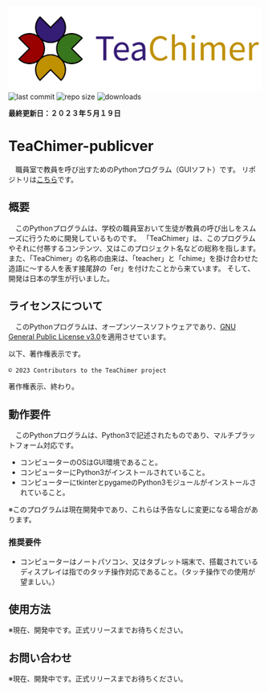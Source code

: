 ![logo](./logo/logo1.svg)
![last commit](https://img.shields.io/github/last-commit/cyber-yuito723/TeaChimer-publicver?style=flat-square)
![repo size](https://img.shields.io/github/repo-size/cyber-yuito723/TeaChimer-publicver?style=flat-square)
![downloads](https://img.shields.io/github/downloads/cyber-yuito723/TeaChimer-publicver/total?style=flat-square)

**最終更新日：２０２３年５月１９日**
# TeaChimer-publicver
　職員室で教員を呼び出すためのPythonプログラム（GUIソフト）です。
リポジトリは[こちら](https://github.com/cyber-yuito723/TeaChimer-publicver)です。


## 概要
　このPythonプログラムは、学校の職員室おいて生徒が教員の呼び出しをスムーズに行うために開発しているものです。
「TeaChimer」は、このプログラムやそれに付帯するコンテンツ、又はこのプロジェクト名などの総称を指します。
また、「TeaChimer」の名称の由来は、「teacher」と「chime」を掛け合わせた造語に～する人を表す接尾辞の「er」を付けたことから来ています。
そして、開発は日本の学生が行いました。


## ライセンスについて
　このPythonプログラムは、オープンソースソフトウェアであり、[GNU General Public License v3.0](./LICENSE)を適用させています。

以下、著作権表示です。

`©️ 2023 Contributors to the TeaChimer project`

著作権表示、終わり。


## 動作要件
　このPythonプログラムは、Python3で記述されたものであり、マルチプラットフォーム対応です。

* コンピューターのOSはGUI環境であること。
* コンピューターにPython3がインストールされていること。
* コンピューターにtkinterとpygameのPython3モジュールがインストールされていること。

※このプログラムは現在開発中であり、これらは予告なしに変更になる場合があります。

### 推奨要件
* コンピューターはノートパソコン、又はタブレット端末で、搭載されているディスプレイは指でのタッチ操作対応であること。（タッチ操作での使用が望ましい。）


## 使用方法
※現在、開発中です。正式リリースまでお待ちください。


## お問い合わせ
※現在、開発中です。正式リリースまでお待ちください。

